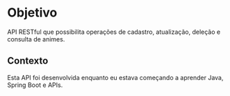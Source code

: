 # Objetivo

API RESTful que possibilita operações de cadastro, atualização, deleção e consulta de animes.

## Contexto

Esta API foi desenvolvida enquanto eu estava começando a aprender Java, Spring Boot e APIs.
